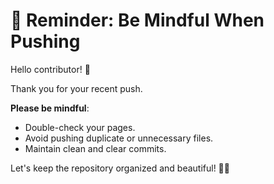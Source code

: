# 🚨 Reminder: Be Mindful When Pushing

Hello contributor! 👋

Thank you for your recent push.

**Please be mindful**:
- Double-check your pages.
- Avoid pushing duplicate or unnecessary files.
- Maintain clean and clear commits.

Let's keep the repository organized and beautiful! 💖✨
